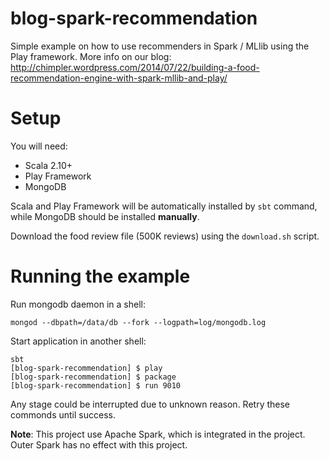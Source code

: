 blog-spark-recommendation
=========================

Simple example on how to use recommenders in Spark / MLlib using the Play framework.
More info on our blog: http://chimpler.wordpress.com/2014/07/22/building-a-food-recommendation-engine-with-spark-mllib-and-play/

Setup
=====

You will need:

* Scala 2.10+
* Play Framework
* MongoDB

Scala and Play Framework will be automatically installed by `sbt` command, while MongoDB should be installed **manually**.

Download the food review file (500K reviews) using the `download.sh` script.

Running the example
===================
Run mongodb daemon in a shell:
```
mongod --dbpath=/data/db --fork --logpath=log/mongodb.log
```

Start application in another shell:
```
sbt
[blog-spark-recommendation] $ play
[blog-spark-recommendation] $ package
[blog-spark-recommendation] $ run 9010
```
Any stage could be interrupted due to unknown reason. Retry these commonds until success.

**Note**: This project use Apache Spark, which is integrated in the project. Outer Spark has no effect with this project.
